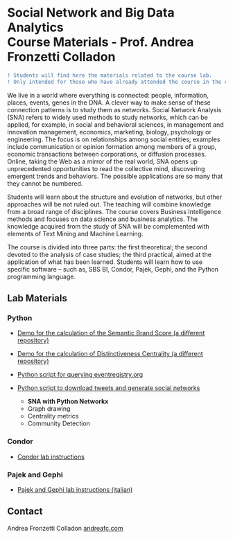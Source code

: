# Social Network and Big Data Analytics<br/>Course Materials - Prof. Andrea Fronzetti Colladon

```diff
! Students will find here the materials related to the course lab.
! Only intended for those who have already attended the course in the classroom.
```

We live in a world where everything is connected: people, information, places, events, genes in the DNA. A clever way to make sense of these connection patterns is to study them as networks. Social Network Analysis (SNA) refers to widely used methods to study networks, which can be applied, for example, in social and behavioral sciences, in management and innovation management, economics, marketing, biology, psychology or engineering. The focus is on relationships among social entities; examples include communication or opinion formation among members of a group, economic transactions between corporations, or diffusion processes. Online, taking the Web as a mirror of the real world, SNA opens up unprecedented opportunities to read the collective mind, discovering emergent trends and behaviors. The possible applications are so many that they cannot be numbered. 

Students will learn about the structure and evolution of networks, but other approaches will be not ruled out. The teaching will combine knowledge from a broad range of disciplines. The course covers Business Intelligence methods and focuses on data science and business analytics. The knowledge acquired from the study of SNA will be complemented with elements of Text Mining and Machine Learning.

The course is divided into three parts: the first theoretical; the second devoted to the analysis of case studies; the third practical, aimed at the application of what has been learned. Students will learn how to use specific software – such as, SBS BI, Condor, Pajek, Gephi, and the Python programming language. 

## Lab Materials
### Python
- [Demo for the calculation of the Semantic Brand Score (a different repository)](https://github.com/iandreafc/semanticbrandscore-demo)
- [Demo for the calculation of Distinctiveness Centrality (a different repository)](https://github.com/iandreafc/distinctiveness-centrality/blob/master/DistinctivenessCentralityDemo.ipynb)
- [Python script for querying eventregistry.org](Python-eventregistry/EventRegistryAPI.ipynb)
- [Python script to download tweets and generate social networks](Twitter-networks/TwitterNetworks.ipynb)

   - **SNA with Python Networkx**
   - Graph drawing
   - Centrality metrics
   - Community Detection

### Condor
- [Condor lab instructions](https://github.com/iandreafc/sna-bigdata-course/blob/master/Condor-English/Condor%20Lab%20Instructions.pdf)

### Pajek and Gephi
- [Pajek and Gephi lab instructions (italian)](https://github.com/iandreafc/sna-bigdata-course/blob/master/PajekGephi-Italian/Istruzioni.pdf)


## Contact
Andrea Fronzetti Colladon
[andreafc.com](https://andreafc.com)
